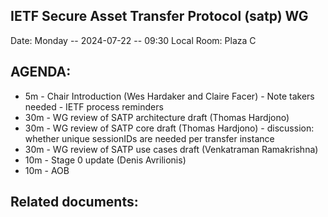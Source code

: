 ## IETF Secure Asset Transfer Protocol (satp) WG

Date: Monday -- 2024-07-22 -- 09:30 Local
Room: Plaza C

## AGENDA:

- 5m  - Chair Introduction (Wes Hardaker and Claire Facer)
      - Note takers needed
      - IETF process reminders
- 30m - WG review of SATP architecture draft (Thomas Hardjono)
- 30m - WG review of SATP core draft (Thomas Hardjono)
      - discussion: whether unique sessionIDs are needed per transfer instance
- 30m - WG review of SATP use cases draft (Venkatraman Ramakrishna)
- 10m - Stage 0 update (Denis Avrilionis)
- 10m - AOB

## Related documents:

[architecture]: https://datatracker.ietf.org/doc/draft-ietf-satp-architecture
[protocol]: https://datatracker.ietf.org/doc/draft-ietf-satp-core
[use cases]: https://datatracker.ietf.org/doc/draft-ietf-satp-usecases
